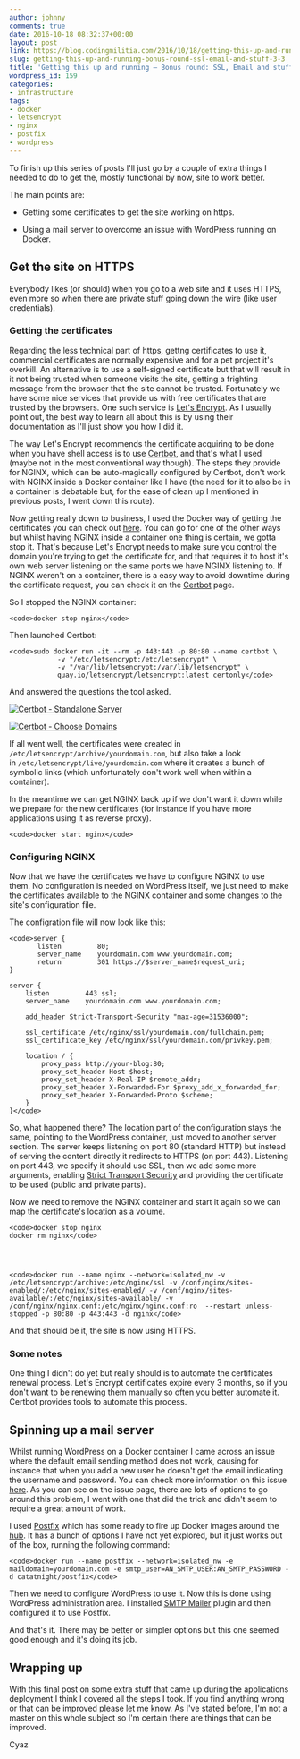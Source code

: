 ```yaml
---
author: johnny
comments: true
date: 2016-10-18 08:32:37+00:00
layout: post
link: https://blog.codingmilitia.com/2016/10/18/getting-this-up-and-running-bonus-round-ssl-email-and-stuff-3-3/
slug: getting-this-up-and-running-bonus-round-ssl-email-and-stuff-3-3
title: 'Getting this up and running – Bonus round: SSL, Email and stuff (3/3)'
wordpress_id: 159
categories:
- infrastructure
tags:
- docker
- letsencrypt
- nginx
- postfix
- wordpress
---
```


To finish up this series of posts I'll just go by a couple of extra things I needed to do to get the, mostly functional by now, site to work better.

The main points are:



 	
  * Getting some certificates to get the site working on https.

 	
  * Using a mail server to overcome an issue with WordPress running on Docker.




## Get the site on HTTPS


Everybody likes (or should) when you go to a web site and it uses HTTPS, even more so when there are private stuff going down the wire (like user credentials).


### Getting the certificates


Regarding the less technical part of https, gettng certificates to use it, commercial certificates are normally expensive and for a pet project it's overkill. An alternative is to use a self-signed certificate but that will result in it not being trusted when someone visits the site, getting a frighting message from the browser that the site cannot be trusted. Fortunately we have some nice services that provide us with free certificates that are trusted by the browsers. One such service is [Let's Encrypt](https://letsencrypt.org/). As I usually point out, the best way to learn all about this is by using their documentation as I'll just show you how I did it.

The way Let's Encrypt recommends the certificate acquiring to be done when you have shell access is to use [Certbot](https://certbot.eff.org/), and that's what I used (maybe not in the most conventional way though). The steps they provide for NGINX, which can be auto-magically configured by Certbot, don't work with NGINX inside a Docker container like I have (the need for it to also be in a container is debatable but, for the ease of clean up I mentioned in previous posts, I went down this route).

Now getting really down to business, I used the Docker way of getting the certificates you can check out [here](https://certbot.eff.org/docs/using.html#running-with-docker). You can go for one of the other ways but whilst having NGINX inside a container one thing is certain, we gotta stop it. That's because Let's Encrypt needs to make sure you control the domain you're trying to get the certificate for, and that requires it to host it's own web server listening on the same ports we have NGINX listening to. If NGINX weren't on a container, there is a easy way to avoid downtime during the certificate request, you can check it on the [Certbot](https://certbot.eff.org/) page.

So I stopped the NGINX container:

    
    <code>docker stop nginx</code>


Then launched Certbot:

    
    <code>sudo docker run -it --rm -p 443:443 -p 80:80 --name certbot \
                -v "/etc/letsencrypt:/etc/letsencrypt" \
                -v "/var/lib/letsencrypt:/var/lib/letsencrypt" \
                quay.io/letsencrypt/letsencrypt:latest certonly</code>


And answered the questions the tool asked.

[![Certbot - Standalone Server](https://blog.codingmilitia.com/wp-content/uploads/2016/10/08-certbot-docker-standaloneserver-1024x555.jpg)](https://blog.codingmilitia.com/wp-content/uploads/2016/10/08-certbot-docker-standaloneserver.jpg)

[![Certbot - Choose Domains](https://blog.codingmilitia.com/wp-content/uploads/2016/10/09-certbot-docker-choose-domains-1024x555.jpg)](https://blog.codingmilitia.com/wp-content/uploads/2016/10/09-certbot-docker-choose-domains.jpg)

If all went well, the certificates were created in `/etc/letsencrypt/archive/yourdomain.com`, but also take a look in `/etc/letsencrypt/live/yourdomain.com` where it creates a bunch of symbolic links (which unfortunately don't work well when within a container).

In the meantime we can get NGINX back up if we don't want it down while we prepare for the new certificates (for instance if you have more applications using it as reverse proxy).

    
    <code>docker start nginx</code>




### Configuring NGINX


Now that we have the certificates we have to configure NGINX to use them. No configuration is needed on WordPress itself, we just need to make the certificates available to the NGINX container and some changes to the site's configuration file.

The configration file will now look like this:

    
    <code>server {
           listen         80;
           server_name    yourdomain.com www.yourdomain.com;
           return         301 https://$server_name$request_uri;
    }
    
    server {
        listen         443 ssl;
        server_name    yourdomain.com www.yourdomain.com;
    
        add_header Strict-Transport-Security "max-age=31536000"; 
    
        ssl_certificate /etc/nginx/ssl/yourdomain.com/fullchain.pem;
        ssl_certificate_key /etc/nginx/ssl/yourdomain.com/privkey.pem;
    
        location / {
            proxy_pass http://your-blog:80;
            proxy_set_header Host $host;
            proxy_set_header X-Real-IP $remote_addr;
            proxy_set_header X-Forwarded-For $proxy_add_x_forwarded_for;
            proxy_set_header X-Forwarded-Proto $scheme;
        }
    }</code>


So, what happened there? The location part of the configuration stays the same, pointing to the WordPress container, just moved to another server section. The server keeps listening on port 80 (standard HTTP) but instead of serving the content directly it redirects to HTTPS (on port 443). Listening on port 443, we specify it should use SSL, then we add some more arguments, enabling [Strict Transport Security](https://www.owasp.org/index.php/HTTP_Strict_Transport_Security_Cheat_Sheet) and providing the certificate to be used (public and private parts).

Now we need to remove the NGINX container and start it again so we can map the certificate's location as a volume.

    
    <code>docker stop nginx
    docker rm nginx</code>



    
    <code>docker run --name nginx --network=isolated_nw -v /etc/letsencrypt/archive:/etc/nginx/ssl -v /conf/nginx/sites-enabled/:/etc/nginx/sites-enabled/ -v /conf/nginx/sites-available/:/etc/nginx/sites-available/ -v /conf/nginx/nginx.conf:/etc/nginx/nginx.conf:ro  --restart unless-stopped -p 80:80 -p 443:443 -d nginx</code>


And that should be it, the site is now using HTTPS.


### Some notes


One thing I didn't do yet but really should is to automate the certificates renewal process. Let's Encrypt certificates expire every 3 months, so if you don't want to be renewing them manually so often you better automate it. Certbot provides tools to automate this process.


## Spinning up a mail server


Whilst running WordPress on a Docker container I came across an issue where the default email sending method does not work, causing for instance that when you add a new user he doesn't get the email indicating the username and password. You can check more information on this issue [here](https://github.com/docker-library/wordpress/issues/30). As you can see on the issue page, there are lots of options to go around this problem, I went with one that did the trick and didn't seem to require a great amount of work.

I used [Postfix](http://www.postfix.org/) which has some ready to fire up Docker images around the [hub](https://hub.docker.com/search/?isAutomated=0&isOfficial=0&page=1&pullCount=0&q=postfix&starCount=0). It has a bunch of options I have not yet explored, but it just works out of the box, running the following command:

    
    <code>docker run --name postfix --network=isolated_nw -e maildomain=yourdomain.com -e smtp_user=AN_SMTP_USER:AN_SMTP_PASSWORD -d catatnight/postfix</code>


Then we need to configure WordPress to use it. Now this is done using WordPress administration area. I installed [SMTP Mailer](https://wordpress.org/plugins/smtp-mailer/) plugin and then configured it to use Postfix.

And that's it. There may be better or simpler options but this one seemed good enough and it's doing its job.


## Wrapping up


With this final post on some extra stuff that came up during the applications deployment I think I covered all the steps I took. If you find anything wrong or that can be improved please let me know. As I've stated before, I'm not a master on this whole subject so I'm certain there are things that can be improved.

Cyaz

